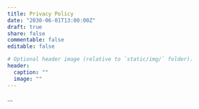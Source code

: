 ```yaml
---
title: Privacy Policy
date: "2030-06-01T13:00:00Z"
draft: true
share: false
commentable: false
editable: false

# Optional header image (relative to `static/img/` folder).
header:
  caption: ""
  image: ""
---
```


...
